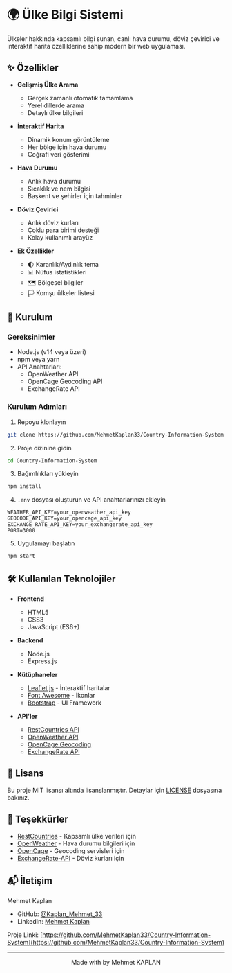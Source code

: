 # 🌍 Ülke Bilgi Sistemi

Ülkeler hakkında kapsamlı bilgi sunan, canlı hava durumu, döviz çevirici ve interaktif harita özelliklerine sahip modern bir web uygulaması.

## ✨ Özellikler

- **Gelişmiş Ülke Arama**
  - Gerçek zamanlı otomatik tamamlama
  - Yerel dillerde arama
  - Detaylı ülke bilgileri

- **İnteraktif Harita**
  - Dinamik konum görüntüleme
  - Her bölge için hava durumu
  - Coğrafi veri gösterimi

- **Hava Durumu**
  - Anlık hava durumu
  - Sıcaklık ve nem bilgisi
  - Başkent ve şehirler için tahminler

- **Döviz Çevirici**
  - Anlık döviz kurları
  - Çoklu para birimi desteği
  - Kolay kullanımlı arayüz

- **Ek Özellikler**
  - 🌓 Karanlık/Aydınlık tema
  - 📊 Nüfus istatistikleri
  - 🗺️ Bölgesel bilgiler
  - 🏳️ Komşu ülkeler listesi

## 🚀 Kurulum

### Gereksinimler

- Node.js (v14 veya üzeri)
- npm veya yarn
- API Anahtarları:
  - OpenWeather API
  - OpenCage Geocoding API
  - ExchangeRate API

### Kurulum Adımları

1. Repoyu klonlayın
```bash
git clone https://github.com/MehmetKaplan33/Country-Information-System
```

2. Proje dizinine gidin
```bash
cd Country-Information-System
```

3. Bağımlılıkları yükleyin
```bash
npm install
```

4. `.env` dosyası oluşturun ve API anahtarlarınızı ekleyin
```env
WEATHER_API_KEY=your_openweather_api_key
GEOCODE_API_KEY=your_opencage_api_key
EXCHANGE_RATE_API_KEY=your_exchangerate_api_key
PORT=3000
```

5. Uygulamayı başlatın
```bash
npm start
```

## 🛠️ Kullanılan Teknolojiler

- **Frontend**
  - HTML5
  - CSS3
  - JavaScript (ES6+)

- **Backend**
  - Node.js
  - Express.js

- **Kütüphaneler**
  - [Leaflet.js](https://leafletjs.com/) - İnteraktif haritalar
  - [Font Awesome](https://fontawesome.com/) - İkonlar
  - [Bootstrap](https://getbootstrap.com/) - UI Framework

- **API'ler**
  - [RestCountries API](https://restcountries.com/)
  - [OpenWeather API](https://openweathermap.org/api)
  - [OpenCage Geocoding](https://opencagedata.com/)
  - [ExchangeRate API](https://www.exchangerate-api.com/)

## 📝 Lisans

Bu proje MIT lisansı altında lisanslanmıştır. Detaylar için [LICENSE](LICENSE) dosyasına bakınız.

## 👏 Teşekkürler

- [RestCountries](https://restcountries.com/) - Kapsamlı ülke verileri için
- [OpenWeather](https://openweathermap.org/) - Hava durumu bilgileri için
- [OpenCage](https://opencagedata.com/) - Geocoding servisleri için
- [ExchangeRate-API](https://www.exchangerate-api.com/) - Döviz kurları için

## 📬 İletişim

Mehmet Kaplan

- GitHub: [@Kaplan_Mehmet_33]([https://github.com/mehmetkaplan](https://github.com/MehmetKaplan33))
- LinkedIn: [Mehmet Kaplan](https://www.linkedin.com/in/mehmet-kaplan-601013294/)

Proje Linki: [https://github.com/MehmetKaplan33/Country-Information-System](https://github.com/MehmetKaplan33/Country-Information-System)

---

<div align="center">
Made with by Mehmet KAPLAN
</div>
